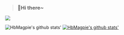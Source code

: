 > ### 🌟Hi there~

<a href="https://hb777.tistory.com/" target="_blank"><img src="https://img.shields.io/badge/Tistory-000000?style=flat-square&logo=Tistory&logoColor=white"/></a>

![HbMagpie's github stats'](https://github-readme-stats.vercel.app/api?username=HbMagpie&show_icons=true)
[![HbMagpie's github stats'](https://github-readme-stats.vercel.app/api/top-langs/?username=HbMagpie&show_icons=true&hide_border=true&title_color=004386&icon_color=004386&layout=compact)](https://github.com/HbMagpie)

<!--
**HbMagpie/HbMagpie** is a ✨ _special_ ✨ repository because its `README.md` (this file) appears on your GitHub profile.

Here are some ideas to get you started:

- 🔭 I’m currently working on ...
- 🌱 I’m currently learning ...
- 👯 I’m looking to collaborate on ...
- 🤔 I’m looking for help with ...
- 💬 Ask me about ...
- 📫 How to reach me: ...
- 😄 Pronouns: ...
- ⚡ Fun fact: ...
-->
